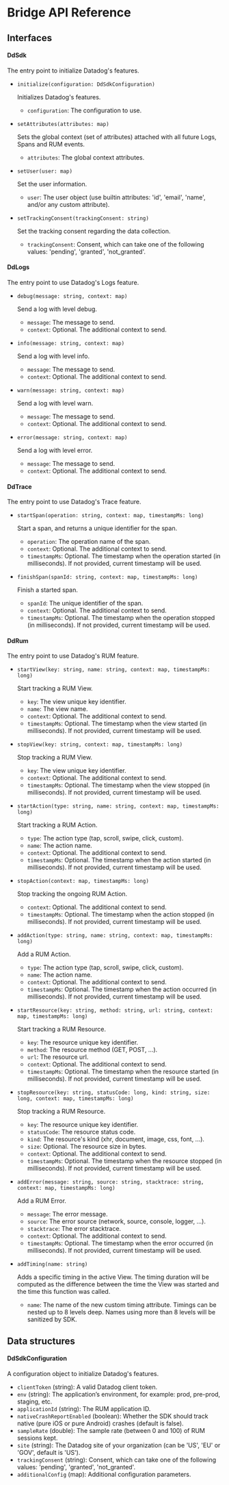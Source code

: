 # Bridge API Reference

## Interfaces

#### DdSdk

The entry point to initialize Datadog's features.

- `initialize(configuration: DdSdkConfiguration)`

    Initializes Datadog's features.

    - `configuration`: The configuration to use.

- `setAttributes(attributes: map)`

    Sets the global context (set of attributes) attached with all future Logs, Spans and RUM events.

    - `attributes`: The global context attributes.

- `setUser(user: map)`

    Set the user information.

    - `user`: The user object (use builtin attributes: 'id', 'email', 'name', and/or any custom attribute).

- `setTrackingConsent(trackingConsent: string)`

    Set the tracking consent regarding the data collection.

    - `trackingConsent`: Consent, which can take one of the following values: 'pending', 'granted', 'not_granted'.

#### DdLogs

The entry point to use Datadog's Logs feature.

- `debug(message: string, context: map)`

    Send a log with level debug.

    - `message`: The message to send.
    - `context`: Optional. The additional context to send.

- `info(message: string, context: map)`

    Send a log with level info.

    - `message`: The message to send.
    - `context`: Optional. The additional context to send.

- `warn(message: string, context: map)`

    Send a log with level warn.

    - `message`: The message to send.
    - `context`: Optional. The additional context to send.

- `error(message: string, context: map)`

    Send a log with level error.

    - `message`: The message to send.
    - `context`: Optional. The additional context to send.

#### DdTrace

The entry point to use Datadog's Trace feature.

- `startSpan(operation: string, context: map, timestampMs: long)`

    Start a span, and returns a unique identifier for the span.

    - `operation`: The operation name of the span.
    - `context`: Optional. The additional context to send.
    - `timestampMs`: Optional. The timestamp when the operation started (in milliseconds). If not provided, current timestamp will be used.

- `finishSpan(spanId: string, context: map, timestampMs: long)`

    Finish a started span.

    - `spanId`: The unique identifier of the span.
    - `context`: Optional. The additional context to send.
    - `timestampMs`: Optional. The timestamp when the operation stopped (in milliseconds). If not provided, current timestamp will be used.

#### DdRum

The entry point to use Datadog's RUM feature.

- `startView(key: string, name: string, context: map, timestampMs: long)`

    Start tracking a RUM View.

    - `key`: The view unique key identifier.
    - `name`: The view name.
    - `context`: Optional. The additional context to send.
    - `timestampMs`: Optional. The timestamp when the view started (in milliseconds). If not provided, current timestamp will be used.

- `stopView(key: string, context: map, timestampMs: long)`

    Stop tracking a RUM View.

    - `key`: The view unique key identifier.
    - `context`: Optional. The additional context to send.
    - `timestampMs`: Optional. The timestamp when the view stopped (in milliseconds). If not provided, current timestamp will be used.

- `startAction(type: string, name: string, context: map, timestampMs: long)`

    Start tracking a RUM Action.

    - `type`: The action type (tap, scroll, swipe, click, custom).
    - `name`: The action name.
    - `context`: Optional. The additional context to send.
    - `timestampMs`: Optional. The timestamp when the action started (in milliseconds). If not provided, current timestamp will be used.

- `stopAction(context: map, timestampMs: long)`

    Stop tracking the ongoing RUM Action.

    - `context`: Optional. The additional context to send.
    - `timestampMs`: Optional. The timestamp when the action stopped (in milliseconds). If not provided, current timestamp will be used.

- `addAction(type: string, name: string, context: map, timestampMs: long)`

    Add a RUM Action.

    - `type`: The action type (tap, scroll, swipe, click, custom).
    - `name`: The action name.
    - `context`: Optional. The additional context to send.
    - `timestampMs`: Optional. The timestamp when the action occurred (in milliseconds). If not provided, current timestamp will be used.

- `startResource(key: string, method: string, url: string, context: map, timestampMs: long)`

    Start tracking a RUM Resource.

    - `key`: The resource unique key identifier.
    - `method`: The resource method (GET, POST, …).
    - `url`: The resource url.
    - `context`: Optional. The additional context to send.
    - `timestampMs`: Optional. The timestamp when the resource started (in milliseconds). If not provided, current timestamp will be used.

- `stopResource(key: string, statusCode: long, kind: string, size: long, context: map, timestampMs: long)`

    Stop tracking a RUM Resource.

    - `key`: The resource unique key identifier.
    - `statusCode`: The resource status code.
    - `kind`: The resource's kind (xhr, document, image, css, font, …).
    - `size`: Optional. The resource size in bytes.
    - `context`: Optional. The additional context to send.
    - `timestampMs`: Optional. The timestamp when the resource stopped (in milliseconds). If not provided, current timestamp will be used.

- `addError(message: string, source: string, stacktrace: string, context: map, timestampMs: long)`

    Add a RUM Error.

    - `message`: The error message.
    - `source`: The error source (network, source, console, logger, …).
    - `stacktrace`: The error stacktrace.
    - `context`: Optional. The additional context to send.
    - `timestampMs`: Optional. The timestamp when the error occurred (in milliseconds). If not provided, current timestamp will be used.

- `addTiming(name: string)`

    Adds a specific timing in the active View. The timing duration will be computed as the difference between the time the View was started and the time this function was called.

    - `name`: The name of the new custom timing attribute. Timings can be nested up to 8 levels deep. Names using more than 8 levels will be sanitized by SDK.

## Data structures

#### DdSdkConfiguration

A configuration object to initialize Datadog's features.

- `clientToken` (string): A valid Datadog client token.
- `env` (string): The application’s environment, for example: prod, pre-prod, staging, etc.
- `applicationId` (string): The RUM application ID.
- `nativeCrashReportEnabled` (boolean): Whether the SDK should track native (pure iOS or pure Android) crashes (default is false).
- `sampleRate` (double): The sample rate (between 0 and 100) of RUM sessions kept.
- `site` (string): The Datadog site of your organization (can be 'US', 'EU' or 'GOV', default is 'US').
- `trackingConsent` (string): Consent, which can take one of the following values: 'pending', 'granted', 'not_granted'.
- `additionalConfig` (map): Additional configuration parameters.


